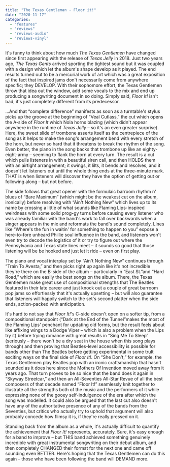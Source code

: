 ```yaml
---
title: "The Texas Gentleman - Floor it!"
date: "2020-11-17"
categories: 
  - "features"
  - "reviews"
  - "reviews-audio"
  - "reviews-vinyl"
---
```


It's funny to think about how much _The Texas Gentlemen_ have changed since first appearing with the release of _Texas Jelly_ in 2018. Just two years ago, _The Texas Gents_ arrived sporting the tightest sound but it was coupled with a design which let the album's shape develop as it played. The end results turned out to be a mercurial work of art which was a great exposition of the fact that inspired jams don't necessarily come from anywhere specific; they DEVELOP. With their sophomore effort, the Texas Gentlemen throw that idea out the window, add some vocals to the mix and end up producing a songwriting document in so doing. Simply said, _Floor It!_ isn't bad, it's just completely different from its predecessor.

...And that “complete difference” manifests as soon as a turntable's stylus picks up the groove at the beginning of “Veal Cutlass,” the cut which opens the A-side of _Floor It_ which Nola horns blazing (which didn't appear anywhere in the runtime of _Texas Jelly_ – so it's an even greater surprise). Here, the sweet slide of trombone asserts itself as the centrepiece of the song as it helps to make the song's arrangement bend with every stretch of the horn, but never so hard that it threatens to break the rhythm of the song. Even better, the piano in the song backs that trombone up like an eighty-eight-army – seeming to flank the horn at every turn. The result is a cut which pulls listeners in with a beautiful siren call, and then HOLDS them with an airtight arrangement; it swings, it lilts, it bends and resolves, and it doesn't let listeners out until the whole thing ends at the three-minute mark. THAT is when listeners will discover they have the option of getting out or following along – but not before.

The side follows that great opener with the formulaic barroom rhythm n' blues of “Bare Maximum” (which might be the weakest cut on the album, ironically) before resolving with “Ain't Nothing New” which lives up to its name by crossing a little of what sounds like Flaming Lips-inspired weirdness with some solid prog-gy turns before causing every listener who was already familiar with the band's work to fall over backwards when a singer appears in the mix and reformats the band's sound completely. Lines like “Where's the fun in waitin' for something to happen to you” expose a here-to-fore unheard Phillie soul influence in the band, and listeners won't even try to decode the logistics of it or try to figure out where the Pennsylvania and Texas state lines meet – it sounds so good that those listening will be be hooked and just let it ride – even on first play.

The piano and vocal interplay set by “Ain't Nothing New” continues through “Train To Avesta,” and then picks right up again like it's not incredible they're there on the B-side of the album – particularly in “East St.”and “Hard Road,” which are easily the best songs on the album. There, the Texas Gentlemen make great use of compositional strengths that The Beatles featured in their late career and just knock out a couple of great barroom pop jams so effortlessly that it's actually upsetting – but will also guarantee that listeners will happily switch to the set's second platter when the side ends, action-packed with anticipation.

It's hard to not say that _Floor It!_'s C-side doesn't open on a softer tip, from a compositional standpoint (“Dark at the End of the Tunnel”makes the most of the Flaming Lips' penchant for updating old forms, but the result feels about like affixing wings to a Dodge Viper – which is also a problem when the Lips try it) before trying romance with great results in “Sing Me To Sleep” (seriously – there won't be a dry seat in the house when this song plays through) and then proving that Beatles-level accessibility is possible for bands other than The Beatles before getting experimental in some trult exciting ways on the final side of _Floor It!_. On “She Don't,” for example, the Texas Gentlemen play Beatles pop with an ironic craftsmanship that hasn't sounded as it does here since the Mothers Of Invention moved away from it years ago. That turn proves to be so nice that the band does it again in “Skyway Streetcar,” and then an All-Seventies All-Star Revue of all the best composers of that decade named “Floor It!” seamlessly knit together to illustrate all the strengths both of the music and the performers of it while expressing none of the gooey self-indulgence of the era after which the song was modelled. It could also be argued that the last cut also doesn't have any of the authoritative presence of any of the bands from the Seventies, but critics who actually try to uphold that argument will also probably concede how flimsy it is, if they're really pressed on it.

Standing back from the album as a whole, it's actually difficult to quantify the achievement that _Floor It!_ represents, accurately. Sure, it's easy enough for a band to improve – but THIS band achieved something genuinely incredible with great instrumental songwriting on their debut album, and then completely CHANGED their format for the next one and came off sounding even BETTER. Here's hoping that the Texas Gentlemen can do this again – those who have been following the band will DEMAND more.
